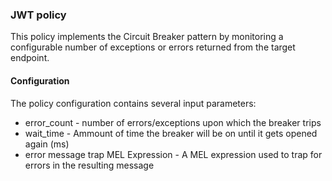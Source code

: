 ### JWT policy ###

This policy implements the Circuit Breaker pattern by monitoring a configurable number of exceptions or errors returned from the target endpoint.

#### Configuration

The policy configuration contains several input parameters:

+  error_count - number of errors/exceptions upon which the breaker trips
+  wait_time - Ammount of time the breaker will be on until it gets opened again (ms)
+  error message trap MEL Expression - A MEL expression used to trap for errors in the resulting message


